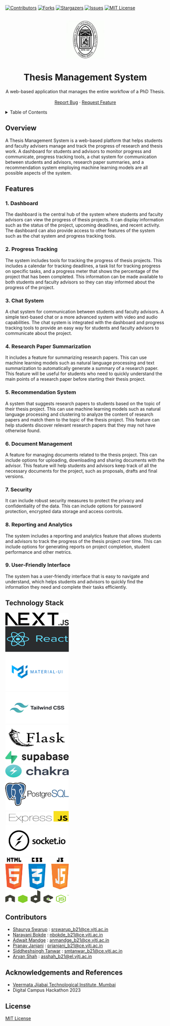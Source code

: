 <a name="readme-top"></a>

[![Contributors][contributors-shield]][contributors-url]
[![Forks][forks-shield]][forks-url]
[![Stargazers][stars-shield]][stars-url]
[![Issues][issues-shield]][issues-url]
[![MIT License][license-shield]][license-url]

<!-- VJTI LOGO -->
<br />
<div align="center">
  <a href="https://github.com/ars-21/Thesis_Management_System">
    <img src="/assets/vjti_logo.jpeg" alt="Logo" width="120" height="120">
  </a>

<h1 align="center">Thesis Management System</h1>

  <p align="center">
    A web-based application that manages the entire workflow of a PhD Thesis.
    <br />
    <br />
     <a href="https://github.com/ars-21/Thesis_Management_System/issues">Report Bug</a>
    ·
    <a href="https://github.com/ars-21/Thesis_Management_System/issues">Request Feature</a>
  </p>
</div>



<!-- TABLE OF CONTENTS -->
<details>
  <summary>Table of Contents</summary>
  <ol>
    <li>
      <a href="#about-the-project">About The Project</a>
      <ul>
        <li><a href="#built-with">Built With</a></li>
      </ul>
    </li>
    <li>
      <a href="#getting-started">Getting Started</a>
      <ul>
        <li><a href="#prerequisites">Prerequisites</a></li>
        <li><a href="#installation">Installation</a></li>
      </ul>
    </li>
    <li><a href="#usage">Usage</a></li>
    <li><a href="#roadmap">Roadmap</a></li>
    <li><a href="#contributing">Contributing</a></li>
    <li><a href="#license">License</a></li>
    <li><a href="#contact">Contact</a></li>
    <li><a href="#acknowledgments">Acknowledgments</a></li>
  </ol>
</details>


## Overview
A Thesis Management System is a web-based platform that helps students and faculty advisers manage and track the progress of research and thesis work. A dashboard for students and advisors to monitor progress and communicate, progress tracking tools, a chat system for communication between students and advisors, research paper summaries, and a recommendation system employing machine learning models are all possible aspects of the system.


## Features

### 1. Dashboard

The dashboard is the central hub of the system where students and faculty advisors can view the progress of thesis projects. It can display information such as the status of the project, upcoming deadlines, and recent activity. The dashboard can also provide access to other features of the system such as the chat system and progress tracking tools.

### 2. Progress Tracking

The system includes tools for tracking the progress of thesis projects. This includes a calendar for tracking deadlines, a task list for tracking progress on specific tasks, and a progress meter that shows the percentage of the project that has been completed. This information can be made available to both students and faculty advisors so they can stay informed about the progress of the project.

### 3. Chat System

A chat system for communication between students and faculty advisors. A simple text-based chat or a more advanced system with video and audio capabilities. The chat system is integrated with the dashboard and progress tracking tools to provide an easy way for students and faculty advisors to communicate about the project.

### 4. Research Paper Summarization

It includes a feature for summarizing research papers. This can use machine learning models such as natural language processing and text summarization to automatically generate a summary of a research paper. This feature will be useful for students who need to quickly understand the main points of a research paper before starting their thesis project.

### 5. Recommendation System 

A system that suggests research papers to students based on the topic of their thesis project. This can use machine learning models such as natural language processing and clustering to analyze the content of research papers and match them to the topic of the thesis project. This feature can help students discover relevant research papers that they may not have otherwise found.

### 6. Document Management

A feature for managing documents related to the thesis project. This can include options for uploading, downloading and sharing documents with the advisor. This feature will help students and advisors keep track of all the necessary documents for the project, such as proposals, drafts and final versions.


### 7. Security

It can include robust security measures to protect the privacy and confidentiality of the data. This can include options for password protection, encrypted data storage and access controls.

### 8. Reporting and Analytics

The system includes a reporting and analytics feature that allows students and advisors to track the progress of the thesis project over time. This can include options for generating reports on project completion, student performance and other metrics.


### 9. User-Friendly Interface

The system has a user-friendly interface that is easy to navigate and understand, which helps students and advisors to quickly find the information they need and complete their tasks efficiently.


## Technology Stack

<div align="left">
  <a href="https://github.com/ars-21/Thesis_Management_System">
    <img src="/assets/nextjs.png" alt="Logo" width="200" height="40">
  </a>
<div>

<div align="left">
  <a href="https://github.com/ars-21/Thesis_Management_System">
    <img src="/assets/react.png" alt="Logo" width="200" height="80">
  </a>
<div>

<div align="left">
  <a href="https://github.com/ars-21/Thesis_Management_System">
    <img src="/assets/materialui.png" alt="Logo" width="200" height="120">
  </a>
<div>

<div align="left">
  <a href="https://github.com/ars-21/Thesis_Management_System">
    <img src="/assets/tailwindcss.png" alt="Logo" width="200" height="100">
  </a>
<div>

<div align="left">
  <a href="https://github.com/ars-21/Thesis_Management_System">
    <img src="/assets/flask.png" alt="Logo" width="200" height="80">
  </a>
<div>

<div align="left">
  <a href="https://github.com/ars-21/Thesis_Management_System">
    <img src="/assets/supabase.jpeg" alt="Logo" width="200" height="40">
  </a>
<div>

<div align="left">
  <a href="https://github.com/ars-21/Thesis_Management_System">
    <img src="/assets/chakraui.jpeg" alt="Logo" width="200" height="40">
  </a>
<div>

<div align="left">
  <a href="https://github.com/ars-21/Thesis_Management_System">
    <img src="/assets/postgresql.png" alt="Logo" width="200" height="100">
  </a>
<div>

<div align="left">
  <a href="https://github.com/ars-21/Thesis_Management_System">
    <img src="/assets/expressjs.png" alt="Logo" width="200" height="40">
  </a>
<div>

<div align="left">
  <a href="https://github.com/ars-21/Thesis_Management_System">
    <img src="/assets/socketio.png" alt="Logo" width="200" height="100">
  </a>
<div>

<div align="left">
  <a href="https://github.com/ars-21/Thesis_Management_System">
    <img src="/assets/htmlcssjavascript.png" alt="Logo" width="200" height="100">
  </a>
<div>

<div align="left">
  <a href="https://github.com/ars-21/Thesis_Management_System">
    <img src="/assets/nodejs.png" alt="Logo" width="200" height="40">
  </a>
<div>


<!-- CONTRIBUTORS -->
## Contributors
* [Shaurya Swarup](https://github.com/ShauryaSwarup) : [srswarup_b21@ce.vjti.ac.in](mailto:srswarup_b21@ce.vjti.ac.in)
* [Narayani Bokde](https://github.com/narayanibokde9) : [nbokde_b21@ce.vjti.ac.in](mailto:nbokde_b21@ce.vjti.ac.in)
* [Adwait Mandge](https://github.com/adwaitmandge) : [anmandge_b21@ce.vjti.ac.in](mailto:anmandge_b21@ce.vjti.ac.in)
* [Pranav Janjani](https://github.com/compgeek03) : [prjanjani_b21@ce.vjti.ac.in ](mailto:prjanjani_b21@ce.vjti.ac.in )
* [Siddheshsingh Tanwar](https://github.com/siddheshsingh26) : [smtanwar_b21@ce.vjti.ac.in](mailto:smtanwar_b21@ce.vjti.ac.in)
* [Aryan Shah](https://github.com/ars-21) : [asshah_b21@el.vjti.ac.in](mailto:asshah_b21@el.vjti.ac.in)


<!-- ACKNOWLEDGEMENTS AND REFERENCES -->
## Acknowledgements and References
* [Veermata Jijabai Technological Institute, Mumbai](https://vjti.ac.in/)
* Digital Campus Hackathon 2023
 
<!-- License -->
## License
[MIT License](https://opensource.org/licenses/MIT)


[contributors-shield]: https://img.shields.io/github/contributors/ars-21/Thesis_Management_System.svg?style=for-the-badge
[contributors-url]: https://github.com/ars-21/Thesis_Management_System/graphs/contributors
[forks-shield]: https://img.shields.io/github/forks/ars-21/Thesis_Management_System.svg?style=for-the-badge
[forks-url]: https://github.com/ars-21/Thesis_Management_System/network/members
[stars-shield]: https://img.shields.io/github/stars/ars-21/Thesis_Management_System.svg?style=for-the-badge
[stars-url]: https://github.com/ars-21/Thesis_Management_System/stargazers
[issues-shield]: https://img.shields.io/github/issues/ars-21/Thesis_Management_System.svg?style=for-the-badge
[issues-url]: https://github.com/ars-21/Thesis_Management_System/issues
[license-shield]: https://img.shields.io/github/license/ars-21/Thesis_Management_System.svg?style=for-the-badge
[license-url]: https://github.com/ars-21/Thesis_Management_System/LICENSE